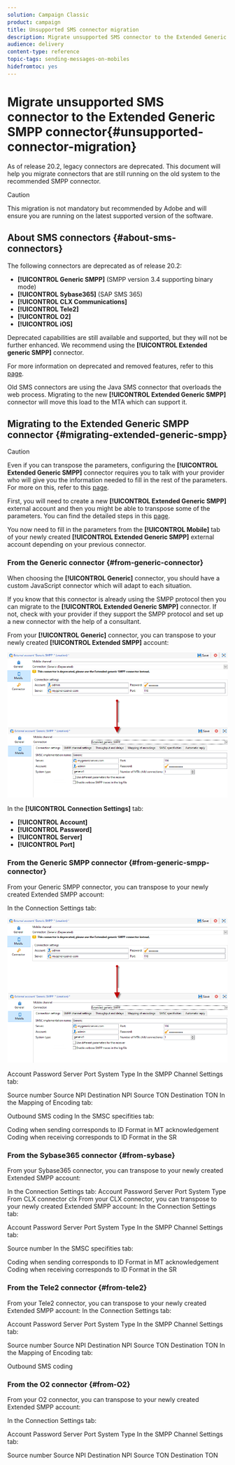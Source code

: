 ```yaml
---
solution: Campaign Classic
product: campaign
title: Unsupported SMS connector migration
description: Migrate unsupported SMS connector to the Extended Generic SMPP connector
audience: delivery
content-type: reference
topic-tags: sending-messages-on-mobiles
hidefromtoc: yes
---
```


# Migrate unsupported SMS connector to the Extended Generic SMPP connector{#unsupported-connector-migration}

As of release 20.2, legacy connectors are deprecated. This document will help you migrate connectors that are still running on the old system to the recommended SMPP connector.

>[!CAUTION]
>
>This migration is not mandatory but recommended by Adobe and will ensure you are running on the latest supported version of the software.

## About SMS connectors {#about-sms-connectors}

The following connectors are deprecated as of release 20.2:

* **[!UICONTROL Generic SMPP]** (SMPP version 3.4 supporting binary mode)
* **[!UICONTROL Sybase365]** (SAP SMS 365)
* **[!UICONTROL CLX Communications]**
* **[!UICONTROL Tele2]**
* **[!UICONTROL O2]**
* **[!UICONTROL iOS]**

Deprecated capabilities are still available and supported, but they will not be further enhanced. We recommend using the **[!UICONTROL Extended generic SMPP]** connector.

For more information on deprecated and removed features, refer to this [page](deprecated-features.md).

Old SMS connectors are using the Java SMS connector that overloads the web process. Migrating to the new **[!UICONTROL Extended Generic SMPP]** connector will move this load to the MTA which can support it.

## Migrating to the Extended Generic SMPP connector {#migrating-extended-generic-smpp}

>[!CAUTION]
>
>Even if you can transpose the parameters, configuring the **[!UICONTROL Extended Generic SMPP]** connector requires you to talk with your provider who will give you the information needed to fill in the rest of the parameters. For more on this, refer to this [page](sms-protocol.md).

First, you will need to create a new **[!UICONTROL Extended Generic SMPP]** external account and then you might be able to transpose some of the parameters. You can find the detailed steps in this [page](sms-channel.md#creating-an-smpp-external-account).

You now need to fill in the parameters from the **[!UICONTROL Mobile]** tab of your newly created **[!UICONTROL Extended Generic SMPP]** external account depending on your previous connector.

### From the Generic connector {#from-generic-connector}

When choosing the **[!UICONTROL Generic]** connector, you should have a custom JavaScript connector which will adapt to each situation.

If you know that this connector is already using the SMPP protocol then you can migrate to the **[!UICONTROL Extended Generic SMPP]** connector. If not, check with your provider if they support the SMPP protocol and set up a new connector with the help of a consultant.

From your **[!UICONTROL Generic]** connector, you can transpose to your newly created **[!UICONTROL Extended SMPP]** account:

![](assets/smpp_generic.png)

In the **[!UICONTROL Connection Settings]** tab:

* **[!UICONTROL Account]**
* **[!UICONTROL Password]**
* **[!UICONTROL Server]**
* **[!UICONTROL Port]**

### From the Generic SMPP connector {#from-generic-smpp-connector}

From your Generic SMPP connector, you can transpose to your newly created Extended SMPP account:

In the Connection Settings tab:

![](assets/smpp_generic_2.png)

Account
Password
Server
Port
System Type
In the SMPP Channel Settings tab:

Source number
Source NPI
Destination NPI
Source TON
Destination TON
In the Mapping of Encoding tab:

Outbound SMS coding
In the SMSC specifities tab:

Coding when sending corresponds to ID Format in MT acknowledgement
Coding when receiving corresponds to ID Format in the SR

### From the Sybase365 connector {#from-sybase}

From your Sybase365 connector, you can transpose to your newly created Extended SMPP account:

In the Connection Settings tab:
Account
Password
Server
Port
System Type
From CLX connector
clx
From your CLX connector, you can transpose to your newly created Extended SMPP account:
In the Connection Settings tab:

Account
Password
Server
Port
System Type
In the SMPP Channel Settings tab:

Source number
In the SMSC specifities tab:

Coding when sending corresponds to ID Format in MT acknowledgement
Coding when receiving corresponds to ID Format in the SR

### From the Tele2 connector {#from-tele2}

From your Tele2 connector, you can transpose to your newly created Extended SMPP account:
In the Connection Settings tab:

Account
Password
Server
Port
System Type
In the SMPP Channel Settings tab:

Source number
Source NPI
Destination NPI
Source TON
Destination TON
In the Mapping of Encoding tab:

Outbound SMS coding

### From the O2 connector {#from-O2}

From your O2 connector, you can transpose to your newly created Extended SMPP account:

In the Connection Settings tab:

Account
Password
Server
Port
System Type
In the SMPP Channel Settings tab:

Source number
Source NPI
Destination NPI
Source TON
Destination TON